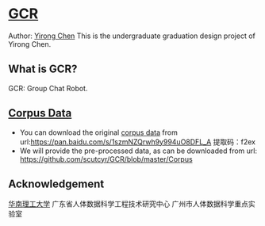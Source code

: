 # [GCR](https://github.com/scutcyr/GCR)
Author: [Yirong Chen](https://scutcyr.github.io/)
This is the undergraduate graduation design project of Yirong Chen.
## What is GCR?
GCR: Group Chat Robot.




## [Corpus Data](https://github.com/scutcyr/GCR/blob/master/Corpus/README.md)
- You can download the original [corpus data](https://github.com/scutcyr/GCR/blob/master/Corpus/README.md) from url:https://pan.baidu.com/s/1szmNZQrwh9y994uO8DFL_A 提取码：f2ex
- We will provide the pre-processed data, as can be downloaded from url: https://github.com/scutcyr/GCR/blob/master/Corpus

## Acknowledgement
[华南理工大学](http://www.scut.edu.cn/)
广东省人体数据科学工程技术研究中心
广州市人体数据科学重点实验室

